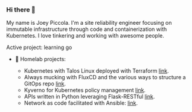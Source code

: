 ### Hi there 👋

My name is Joey Piccola. I'm a site reliability engineer focusing on immutable infrastructure through code and containerization with Kubernetes. I love tinkering and working with awesome people.

Active project: learning go

- 🔭  Homelab projects:

  - Kubernetes with Talos Linux deployed with Terraform [link](https://github.com/joeypiccola/k8s_home/blob/main/terraform/main.tf).
  - Always mucking with FluxCD and the various ways to structure a GitOps repo [link](https://github.com/joeypiccola/k8s_home/tree/main/kubernetes).
  - Kyverno for Kubernetes policy management [link](https://github.com/joeypiccola/k8s_home/tree/main/kubernetes/infrastructure/cluster/kyverno/policies).
  - APIs written in Python leveraging Flask-RESTful [link](https://github.com/joeypiccola/homelab/tree/master/python/owm_api).
  - Network as code facilitated with Ansible: [link](https://github.com/joeypiccola/homelab/tree/master/ansible/roles/network/tasks).
